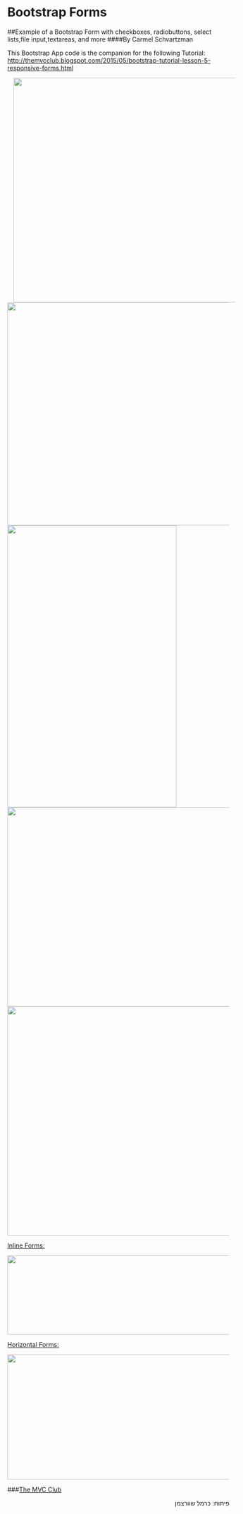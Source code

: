 # Bootstrap Forms
##Example of a Bootstrap Form with checkboxes, radiobuttons, select lists,file input,textareas, and more
####By Carmel Schvartzman

This Bootstrap App code is the companion for the following Tutorial:
 http://themvcclub.blogspot.com/2015/05/bootstrap-tutorial-lesson-5-responsive-forms.html

<a href="http://themvcclub.blogspot.com/2015/05/bootstrap-tutorial-lesson-5-responsive-forms.html" imageanchor="1" target="_blank" style="margin-left: 1em; margin-right: 1em;"   >


<img border="0" height="510" src="http://1.bp.blogspot.com/-T-WPZnSVxgM/VWWzPfL0b2I/AAAAAAAAK_U/lp-pchFXj9k/s640/1.png" width="640" />

<img border="0" height="506" src="http://3.bp.blogspot.com/-I7AzxGfc1uM/VWWzRQUHe2I/AAAAAAAAK_E/hcx1Rnqpj5U/s640/2.png" width="640" />

<img border="0" height="640" src="http://1.bp.blogspot.com/-Kv9TRd38YnE/VWWzRrJTbsI/AAAAAAAAK-g/aE-ECPWblvU/s640/3.png" width="384" />

<img border="0" height="452" src="http://1.bp.blogspot.com/-2Qjwh5cgcrU/VWWzSP1CK-I/AAAAAAAAK_A/0XDdFBKvmt0/s640/4.png" width="640" />

<img border="0" height="520" src="http://2.bp.blogspot.com/-AjFEMJna1ao/VWWzSYFgmWI/AAAAAAAAK-8/iO2oK4m7a84/s640/5.png" width="640" />


Inline Forms:


<img border="0" height="180" src="http://1.bp.blogspot.com/-x43z3xC3EH8/VWWzS7ner-I/AAAAAAAAK-s/tVHvHl6-1fY/s640/6.png" width="640" />


Horizontal Forms:


<img border="0" height="284" src="http://1.bp.blogspot.com/-ceHjucSR49s/VWWzTdTcDQI/AAAAAAAAK-0/6MhUc76FSgQ/s640/7.png" width="640" />


</a>

###<a href="http://themvcclub.blogspot.com/"   target="_blank"  >The MVC Club</a>

<div style="direction: rtl;">
פיתוח: כרמל שוורצמן</div>


